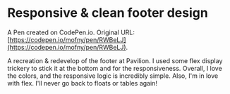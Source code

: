 # Responsive & clean footer design

A Pen created on CodePen.io. Original URL: [https://codepen.io/mofny/pen/RWBeLJ](https://codepen.io/mofny/pen/RWBeLJ).

A recreation & redevelop of the footer at Pavilion.  I used some flex display trickery to stick it at the bottom and for the responsiveness.  Overall, I love the colors, and the responsive logic is incredibly simple.  Also, I'm in love with flex.  I'll never go back to floats or tables again!
